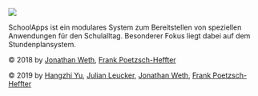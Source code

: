 ![](https://user-images.githubusercontent.com/24552951/62492340-a02d9a80-b7ce-11e9-836d-f3846908641a.png)

SchoolApps ist ein modulares System zum Bereitstellen von speziellen Anwendungen für den Schulalltag. Besonderer Fokus liegt dabei auf dem Stundenplansystem.

© 2018 by [Jonathan Weth](mailto:wethjo@katharineum.de), [Frank Poetzsch-Heffter](mailto:p-h@katharineum.de)

© 2019 by [Hangzhi Yu](mailto:yuha@katharineum.de), [Julian Leucker](mailto:leuckeju@katharineum.de), [Jonathan Weth](mailto:wethjo@katharineum.de), [Frank Poetzsch-Heffter](mailto:p-h@katharineum.de)
